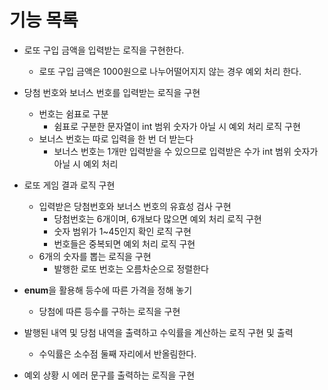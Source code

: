 # 기능 목록
+ 로또 구입 금액을 입력받는 로직을 구현한다.
  + 로또 구입 금액은 1000원으로 나누어떨어지지 않는 경우 예외 처리 한다.
+ 당첨 번호와 보너스 번호를 입력받는 로직을 구현
  + 번호는 쉼표로 구분
    + 쉼표로 구분한 문자열이 int 범위 숫자가 아닐 시 예외 처리 로직 구현
  + 보너스 번호는 따로 입력을 한 번 더 받는다
    + 보너스 번호는 1개만 입력받을 수 있으므로 입력받은 수가 int 범위 숫자가 아닐 시 예외 처리
+ 로또 게임 결과 로직 구현
  + 입력받은 당첨번호와 보너스 번호의 유효성 검사 구현 
    + 당첨번호는 6개이며, 6개보다 많으면 예외 처리 로직 구현
    + 숫자 범위가 1~45인지 확인 로직 구현
    + 번호들은 중복되면 예외 처리 로직 구현
  + 6개의 숫자를 뽑는 로직을 구현
    + 발행한 로또 번호는 오름차순으로 정렬한다 
  
+ **enum**을 활용해 등수에 따른 가격을 정해 놓기
  + 당첨에 따른 등수를 구하는 로직을 구현
+ 발행된 내역 및 당첨 내역을 출력하고 수익률을 계산하는 로직 구현 및 출력
  + 수익률은 소수점 둘째 자리에서 반올림한다.
+ 예외 상황 시 에러 문구를 출력하는 로직을 구현